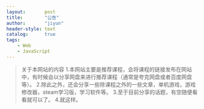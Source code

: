 ```yaml
---
layout:       post
title:        "公告"
author:       "jiyun"
header-style: text
catalog:      true
tags:
    - Web
    - JavaScript
---
```


>关于本网站的内容
1.本网站主要是推荐课程，会将课程的链接发布在网站中，有时候会以分享网盘来进行推荐课程（通常是夸克网盘或者百度网盘等）。
2.除此之外，还会分享一些除课程之外的一些文章，单机游戏，游戏修改器，steam学习版，学习软件等。
3.至于目前分享的话题，有空随便看看就可以了。
4.就这样。


